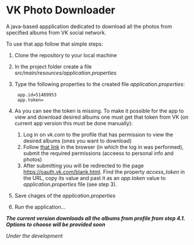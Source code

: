 # VK Photo Downloader
A java-based appplication dedicated to download all the photos from specified albums from VK social network.

To use that app follow that simple steps:
1. Clone the repository to your local machine
2. In the project folder create a file *src/main/resources/application.properties*
3. Type the following properties to the created file *application.properties*:

        app.id=51489953
        app.token=

4. As you can see the token is missing. To make it possible for the app to view and download desired albums one must get that token from VK (on current app version this must be done manually):
   1. Log in on *vk.com* to the profile that has permission to view the desired albums (ones you want to download)
   2. Follow [that link](https://oauth.vk.com/authorize?client_id=51489953&display=page&redirect_uri=https://oauth.vk.com/blank.html&scope=photos&response_type=token&v=5.131) in the browser (in which the log in was performed), submit the required permissions (acceess to personal info and photos)
   3.  After submitting you will be redirected to the page https://oauth.vk.com/blank.html. Find the property *access_token* in the URL, copy its value and past it as an *app.token* value to *application.properties* file (see step 3).

5. Save chages of the *application.properties*
6. Run the application... 


***The current version downloads all the albums from profile from step 4.1. Options to choose will be provided soon***

*Under the development*

